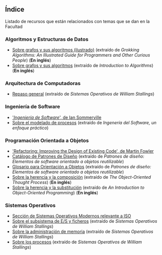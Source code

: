 ## Índice
Listado de recursos que están relacionados con temas que se dan en la Facultad
### Algoritmos y Estructuras de Datos
- [Sobre grafos y sus algoritmos (ilustrado)](./AYED/AYED_grafos_ilustrado.pdf) (extraído de _Grokking Algorithms: An Illustrated Guide for Programmers and Other Curious People_) (**En inglés**)
- [Sobre grafos y sus algoritmos](./AYED/AYED_grafos.pdf) (extraído de _Introduction to Algorithms_) (**En inglés**)
### Arquitectura de Computadoras
- [Repaso general](./AC/AC_stall_pri_par.pdf) (extraído de _Sistemas Operativos de William Stallings_)
### Ingeniería de Software
- ['_Ingeniería de Software_', de Ian Sommerville](https://gc.scalahed.com/recursos/files/r161r/w25469w/ingdelsoftwarelibro9_compressed.pdf)
- [Sobre el modelado de procesos](./ING/ING_modelado_procesos.pdf) (extraído de _Ingenería del Software, un enfoque práctico_)
### Programación Orientada a Objetos
- ['Refactoring: Improving the Design of Existing Code', de Martin Fowler](./OO/OO_fowler_refactoring.pdf)
- [Catálogo de Patrones de Diseño](./OO/OO_cat_patr.pdf) (extraído de _Patrones de diseño: Elementos de software orientado a objetos reutilizable_)
- [Glosario para Orientación a Objetos](./OO/OO_glosario.pdf) (extraído de _Patrones de diseño: Elementos de software orientado a objetos reutilizable_)
- [Sobre la herencia y la composición](./OO/OO_heren_comp.pdf) (extraído de _The Object-Oriented Thought Process_) (**En inglés**)
- [Sobre la herencia y la substitución](./OO/OO_heren_subst.pdf) (extraído de _An Introduction to Object-Oriented Programming_) (**En inglés**)
### Sistemas Operativos
- [Sección de Sistemas Operativos Modernos relevante a ISO](./SO/SO_sist_op_moder.pdf)
- [Sobre el subsistema de E/S y ficheros](./SO/SO_es_fich.pdf) (extraído de _Sistemas Operativos de William Stallings_)
- [Sobre la administración de memoria](./SO/SO_stall_mem.pdf) (extraído de _Sistemas Operativos de William Stallings_)
- [Sobre los procesos](./SO/SO_stall_proc.pdf) (extraído de _Sistemas Operativos de William Stallings_)
